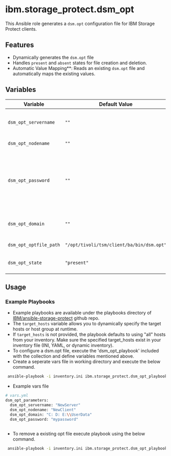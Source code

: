 # ibm.storage_protect.dsm_opt

This Ansible role generates a `dsm.opt` configuration file for IBM Storage Protect clients.

## Features
- Dynamically generates the `dsm.opt` file
- Handles `present` and `absent` states for file creation and deletion.
- Automatic Value Mapping**: Reads an existing `dsm.opt` file and automatically maps the existing values.

## Variables

| Variable              | Default Value   | Required | Description                                                                                                                                                                                                                                     |
|-----------------------|-----------------|----------|-------------------------------------------------------------------------------------------------------------------------------------------------------------------------------------------------------------------------------------------------|
| `dsm_opt_servername`          | `""`           | No       | Server name defined in dsm.sys                                                                                                                                                                                                                  |
| `dsm_opt_nodename`            | `""`           | No       | Node name of the client                                                                                                                                                                                                                         |
| `dsm_opt_password`            | `""`           | No       | Specifies the password you use to log on to the IBM Storage Protect server.                                                                                                                                                                     |
| `dsm_opt_domain`              | `""`             | No       | Directories or file systems to back up                                                                                                                                                                                                          |
| `dsm_opt_optfile_path`        | `"/opt/tivoli/tsm/client/ba/bin/dsm.opt"` | No       | Path for the dsm.opt file                                                                                                                                                                                                                       |
| `dsm_opt_state`               | `"present"`    | No       | Ensure file is present or absent                                                                                                                                                                                                                |


## Usage

### Example Playbooks
- Example playbooks are available under the playbooks directory of [IBM/ansible-storage-protect](https://github.com/IBM/ansible-storage-protect/tree/main/playbooks/) github repo.
- The `target_hosts` variable allows you to dynamically specify the target hosts or host group at runtime.
- If `target_hosts` is not provided, the playbook defaults to using "all" hosts from your inventory.
Make sure the specified target_hosts exist in your inventory file (INI, YAML, or dynamic inventory).
- To configure a dsm.opt file, execute the 'dsm_opt_playbook' included with the collection and define variables mentioned above.
- Create a seperate vars file in working directory and execute the below command.
```bash
 ansible-playbook -i inventory.ini ibm.storage_protect.dsm_opt_playbook.yml -e @your_vars_file.yml
```
- Example vars file
```bash
# vars.yml
dsm_opt_parameters:
  dsm_opt_servername: "NewServer"
  dsm_opt_nodename: "NewClient"
  dsm_opt_domain: "C: D: E:\\UserData"
  dsm_opt_password: "mypassword"
 
```
- To remove a existing opt file execute playbook using the below command.

```bash
 ansible-playbook -i inventory.ini ibm.storage_protect.dsm_opt_playbook.yml --extra-vars 'dsm_opt_state=absent' 
```
